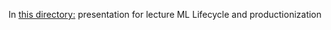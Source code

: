 In [this directory:](https://github.com/Marchev-Science/summer-school-2021/tree/main/Milen_Chechev) presentation for lecture ML Lifecycle and productionization
